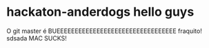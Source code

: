 # hackaton-anderdogs hello guys

O git master é BUEEEEEEEEEEEEEEEEEEEEEEEEEEEEEEEEE fraquito!  sdsada
MAC SUCKS!
